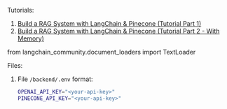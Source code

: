 
Tutorials:
1. [Build a RAG System with LangChain & Pinecone (Tutorial Part 1)](https://www.youtube.com/watch?v=RP7L1CXsmcc)
1. [Build a RAG System with LangChain & Pinecone (Tutorial Part 2 - With Memory)](https://www.youtube.com/watch?v=0ZNWkkycC88)

from langchain_community.document_loaders import TextLoader

Files:
1. File `/backend/.env` format:
    ```bash
    OPENAI_API_KEY="<your-api-key>"
    PINECONE_API_KEY="<your-api-key>"
    ```